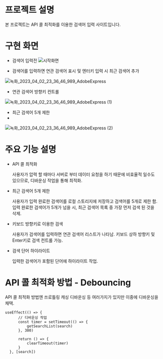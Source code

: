 # 프로젝트 설명

본 프로젝트는 API 콜 최적화를 이용한 검색어 입력 사이트입니다.

# 구현 화면

- 검색어 입력전
![시작화면](https://user-images.githubusercontent.com/119868766/229359380-796ca3c6-fd46-47ac-88b4-e8c4bf035431.gif)

- 검색어를 입력하면 연관 검색어 표시 및 엔터키 입력 시 최근 검색어 추가

![녹화_2023_04_02_23_36_46_989_AdobeExpress](https://user-images.githubusercontent.com/119868766/229359906-df5f36e3-9e20-477b-a3b6-fd2dedbc9b76.gif)

- 연관 검색어 방향키 컨트롤

![녹화_2023_04_02_23_36_46_989_AdobeExpress (1)](https://user-images.githubusercontent.com/119868766/229360300-04190a63-538d-42c4-a65e-0c538a81559a.gif)

- 최근 검색어 5개 제한
- 
![녹화_2023_04_02_23_36_46_989_AdobeExpress (2)](https://user-images.githubusercontent.com/119868766/229360545-d12f023d-ac82-4afb-8db4-ca2304f49f6f.gif)


# 주요 기능 설명

- API 콜 최적화
  
  사용자가 압력 할 때마다 서버로 부터 데이터 요청을 하기 때문에 비효율적 일수도 있으므로, 디바운싱 작업을 통해 최적화.
  
- 최근 검색어 5개 제한

  사용자가 입력 완료한 검색어를 로컬 스토리지에 저장하고 검색어를 5개로 제한 함.
  입력 완료한 검색어가 5개가 넘을 시, 최근 검색어 목록 중 가장 먼저 검색 된 것을 삭제.
  
- 키보드 방향키로 이용한 검색
  
  사용자가 검색어를 입력하면 연관 검색어 리스트가 나타남. 키보드 상하 방향키 및 Enter키로 검색 컨트롤 가능.
 
- 검색 단어 하이라이트

  입력한 검색어가 포함된 단어에 하이라이트 작업.
  
  
 # API 콜 최적화 방법 - Debouncing
 
  API 콜 최적화 방법엔 쓰로틀링 캐싱 디바운싱 등 여러가지가 있지만 이중에 디바운싱을 채택.
  
  ```
  useEffect(() => {
		// 디바운싱 작업
		const timer = setTimeout(() => {
			getSearchList(search)
		}, 300)

		return () => {
			clearTimeout(timer)
		}
	}, [search])
  
  ```
  
  
